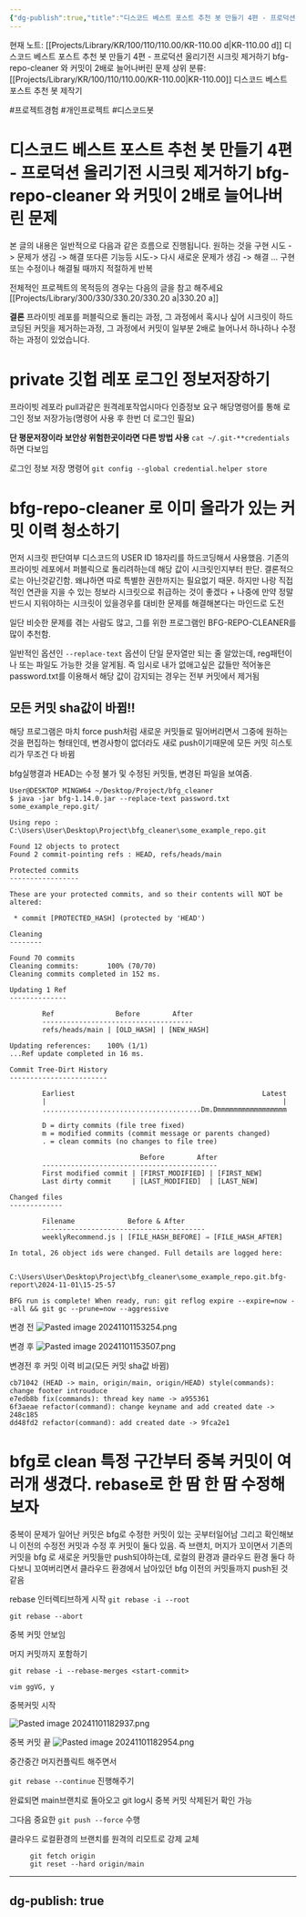 ```yaml
---
{"dg-publish":true,"title":"디스코드 베스트 포스트 추천 봇 만들기 4편 - 프로덕션 올리기전 시크릿 제거하기 bfg-repo-cleaner 와 커밋이 2배로 늘어나버린 문제","description":"기존의 커밋을 bfg-repo-cleaner툴을 이용해지원보고, 그 과정에서 두 환경을 동작하며 생긴 커밋이 중복 추가된 경우를 해결해봅니다","permalink":"/projects/library/kr/100/110/110-00/kr-110-00-d/","dgPassFrontmatter":true,"noteIcon":"0","created":"2024-11-20T23:06:06.046+09:00","updated":"2024-11-21T00:12:40.923+09:00"}
---
```


현재 노트: [[Projects/Library/KR/100/110/110.00/KR-110.00 d\|KR-110.00 d]] 디스코드 베스트 포스트 추천 봇 만들기 4편 - 프로덕션 올리기전 시크릿 제거하기 bfg-repo-cleaner 와 커밋이 2배로 늘어나버린 문제
상위 분류: [[Projects/Library/KR/100/110/110.00/KR-110.00\|KR-110.00]] 디스코드 베스트 포스트 추천 봇 제작기


#프로젝트경험 #개인프로젝트 #디스코드봇

# 디스코드 베스트 포스트 추천 봇 만들기 4편 - 프로덕션 올리기전 시크릿 제거하기 bfg-repo-cleaner 와 커밋이 2배로 늘어나버린 문제

본 글의 내용은 일반적으로  다음과 같은 흐름으로 진행됩니다.
원하는 것을 구현 시도 -> 문제가 생김 -> 해결
또다른 기능등 시도-> 다시 새로운 문제가 생김 -> 해결
... 구현 또는 수정이나 해결될 때까지 적절하게 반복

전체적인 프로젝트의 목적등의 경우는 다음의 글을 참고 해주세요
[[Projects/Library/300/330/330.20/330.20 a\|330.20 a]]

**결론**
프라이빗 레포를 퍼블릭으로 돌리는 과정, 그 과정에서 혹시나 싶어 시크릿이 하드코딩된 커밋을 제거하는과정, 그 과정에서 커밋이 일부분 2배로 늘어나서 하나하나 수정하는 과정이 있었습니다.

# private 깃헙 레포 로그인 정보저장하기

프라이빗 레포라 pull과같은 원격레포작업시마다 인증정보 요구
해당명령어를 통해 로그인 정보 저장가능(명령어 사용 후 한번 더 로그인 필요)

**단 평문저장이라 보안상 위험한곳이라면 다른 방법 사용**
`cat ~/.git-**credentials` 하면 다보임

로그인 정보 저장 명령어
`git config --global credential.helper store` 

# bfg-repo-cleaner 로 이미 올라가 있는 커밋 이력 청소하기

먼저 시크릿 판단여부
디스코드의 USER ID 18자리를 하드코딩해서 사용했음. 기존의 프라이빗 레포에서 퍼블릭으로 돌리려하는데 해당 값이 시크릿인지부터 판단.
결론적으로는 아닌것같긴함. 왜냐하면 따로 특별한 권한까지는 필요없기 때문. 하지만 나랑 직접적인 연관을 지을 수 있는 정보라 시크릿으로 취급하는 것이 좋겠다 + 나중에 만약 정말 반드시 지워야하는 시크릿이 있을경우를 대비한 문제를 해결해본다는 마인드로 도전

일단 비슷한 문제를 겪는 사람도 많고, 그를 위한 프로그램인 BFG-REPO-CLEANER를 많이 추천함.


일반적인 옵션인 `--replace-text` 옵션이 단일 문자열만 되는 줄 알았는데, reg패턴이나 또는 파일도  가능한 것을 알게됨. 즉 임시로 내가 없애고싶은 값들만 적어놓은 password.txt를 이용해서 해당 값이 감지되는 경우는 전부 커밋에서 제거됨

## **모든 커밋 sha값이 바뀜!!**
해당 프로그램은 마치 force push처럼 새로운 커밋들로 밀어버리면서 그중에 원하는 것을 편집하는 형태인데, 변경사항이 없더라도 새로 push이기때문에 모든 커밋 히스토리가 무조건 다 바뀜

bfg실행결과 HEAD는 수정 불가 및 수정된 커밋들, 변경된 파일을 보여줌.
```
User@DESKTOP MINGW64 ~/Desktop/Project/bfg_cleaner
$ java -jar bfg-1.14.0.jar --replace-text password.txt some_example_repo.git/

Using repo : C:\Users\User\Desktop\Project\bfg_cleaner\some_example_repo.git

Found 12 objects to protect
Found 2 commit-pointing refs : HEAD, refs/heads/main

Protected commits
-----------------

These are your protected commits, and so their contents will NOT be altered:

 * commit [PROTECTED_HASH] (protected by 'HEAD')

Cleaning
--------

Found 70 commits
Cleaning commits:       100% (70/70)
Cleaning commits completed in 152 ms.

Updating 1 Ref
--------------

        Ref               Before        After
        -------------------------------------
        refs/heads/main | [OLD_HASH] | [NEW_HASH]

Updating references:    100% (1/1)
...Ref update completed in 16 ms.

Commit Tree-Dirt History
------------------------

        Earliest                                              Latest
        |                                                          |
        .......................................Dm.Dmmmmmmmmmmmmmmmmm

        D = dirty commits (file tree fixed)
        m = modified commits (commit message or parents changed)
        . = clean commits (no changes to file tree)

                                Before        After
        -------------------------------------------
        First modified commit | [FIRST_MODIFIED] | [FIRST_NEW]
        Last dirty commit     | [LAST_MODIFIED]  | [LAST_NEW]

Changed files
-------------

        Filename             Before & After
        ----------------------------------------
        weeklyRecommend.js | [FILE_HASH_BEFORE] ⇒ [FILE_HASH_AFTER]

In total, 26 object ids were changed. Full details are logged here:

        C:\Users\User\Desktop\Project\bfg_cleaner\some_example_repo.git.bfg-report\2024-11-01\15-25-57

BFG run is complete! When ready, run: git reflog expire --expire=now --all && git gc --prune=now --aggressive

```

변경 전
![Pasted image 20241101153254.png](/img/user/images/Pasted%20image%2020241101153254.png)


변경 후
![Pasted image 20241101153507.png](/img/user/images/Pasted%20image%2020241101153507.png)


변경전 후 커밋 이력 비교(모든 커밋 sha값 바뀜)
```
cb71042 (HEAD -> main, origin/main, origin/HEAD) style(commands): change footer introuduce
e7edb8b fix(commands): thread key name -> a955361
6f3aeae refactor(command): change keyname and add created date -> 248c185
dd48fd2 refactor(command): add created date -> 9fca2e1
```



# bfg로 clean 특정 구간부터 중복 커밋이 여러개 생겼다. rebase로 한 땀 한 땀 수정해보자

중복이 문제가 일어난 커밋은 bfg로 수정한 커밋이 있는 곳부터일어남
그리고 확인해보니 이전의 수정전 커밋과 수정 후 커밋이 둘다 있음.
즉 브랜치, 머지가 꼬이면서 기존의 커밋을 bfg 로 새로운 커밋들만 push되야하는데, 로컬의 환경과 클라우드 환경 둘다 하다보니 꼬여버리면서 클라우드 환경에서 남아있던 bfg 이전의 커밋들까지 push된 것 같음


rebase 인터렉티브하게 시작
`git rebase -i --root`

`git rebase --abort`

중복 커밋 안보임


머지 커밋까지 포함하기


`git rebase -i --rebase-merges <start-commit>`


`vim ggVG, y`

중복커밋 시작

![Pasted image 20241101182937.png](/img/user/images/Pasted%20image%2020241101182937.png)


중복 커밋 끝
![Pasted image 20241101182954.png](/img/user/images/Pasted%20image%2020241101182954.png)



중간중간 머지컨플릭트 해주면서

`git rebase --continue` 진행해주기

완료되면 main브랜치로 돌아오고 git log시 중복 커밋 삭제된거 확인 가능

그다음 중요한 `git push --force` 수행

클라우드 로컬환경의 브랜치를 원격의 리모트로 강제 교체
```
     git fetch origin
     git reset --hard origin/main
```

---
dg-publish: true
---
